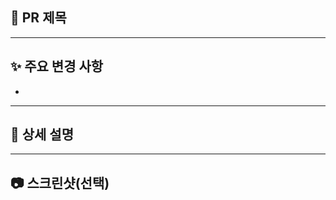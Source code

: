 ## 📌 PR 제목

<!-- ex) feat: 로그인 페이지 UI 구현 -->

---

## ✨ 주요 변경 사항

- <!-- ex) SCSS 변수 전역 적용을 위한 Vite 설정 변경 -->

---

## 📝 상세 설명

<!-- 변경한 내용, 의도, 구조 설명 등 자유롭게 작성 -->

---

## 📷 스크린샷(선택)

<!-- UI 변경이 있다면 스크린샷 첨부 -->
